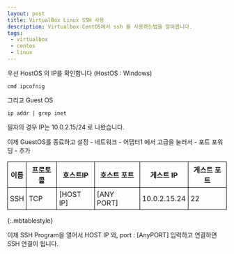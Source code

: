 ```yaml
---
layout: post
title: VirtualBox Linux SSH 사용
description: Virtualbox CentOS에서 ssh 를 사용하는법을 알아봅니다.
tags:
 - virtualbox
 - centos
 - linux
---
```

<style>
.mbtablestyle {
        border-collapse: collapse;

}
td, th {
        border: 1px solid black;
        padding: 5px;
        }
</style>


우선 HostOS 의 IP를 확인합니다 (HostOS : Windows)

```
cmd ipcofnig
```

그리고 Guest OS 

 ```
 ip addr | grep inet
 ```

 필자의 경우 IP는 10.0.2.15/24 로 나왔습니다.

 이제 GuestOS를 종료하고 
 설정 - 네트워크 - 어댑터1 에서 고급을 눌러서 - 포트 포워딩 - 추가

| 이름 | 프로토콜 | 호스트IP | 호스트 포트 | 게스트 IP | 게스트 포트|
|---|---|---|---|---|---|
|  SSH | TCP  | [HOST IP] | [ANY PORT]  | 10.0.2.15.24   | 22 |
{:.mbtablestyle}

이제 SSH Program을 열어서 HOST IP 와, port : [AnyPORT] 입력하고 연결하면 SSH 연결이 됩니다.